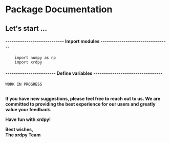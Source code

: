 # Package Documentation

## Let's start ...
#### ---------------------------- Import modules ---------------------------------
```
    import numpy as np
    import xrdpy
```
#### ------------------------ Define variables ---------------------------------
```
WORK IN PROGRESS
```
<!-- =========================================================== -->



##
__If you have new suggestions, please feel free to reach out to us. We are committed to providing the best experience for our users and greatly value your feedback.__

__Have fun with xrdpy!__

__Best wishes,__  
__The xrdpy Team__
